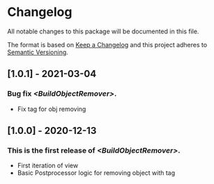 # Changelog
All notable changes to this package will be documented in this file.

The format is based on [Keep a Changelog](http://keepachangelog.com/en/1.0.0/)
and this project adheres to [Semantic Versioning](http://semver.org/spec/v2.0.0.html).

## [1.0.1] - 2021-03-04

### Bug fix *\<BuildObjectRemover\>*.
- Fix tag for obj removing

## [1.0.0] - 2020-12-13

### This is the first release of *\<BuildObjectRemover\>*.
- First iteration of view
- Basic Postprocessor logic for removing object with tag
